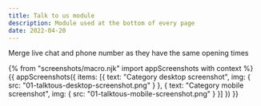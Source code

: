 ```yaml
---
title: Talk to us module
description: Module used at the bottom of every page
date: 2022-04-20
---
```


Merge live chat and phone number as they have the same opening times<br>


{% from "screenshots/macro.njk" import appScreenshots with context %}
{{ appScreenshots({
  items: [{
      text: "Category desktop screenshot",
      img: { src: "01-talktous-desktop-screenshot.png" }
    }, {
      text: "Category mobile screenshot",
      img: { src: "01-talktous-mobile-screenshot.png" }
    }]
}) }}

